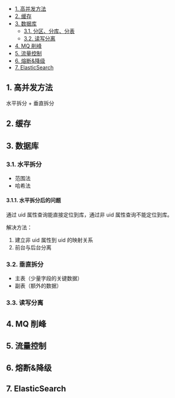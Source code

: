 <!-- @import "[TOC]" {cmd="toc" depthFrom=1 depthTo=6 orderedList=false} -->

<!-- code_chunk_output -->

- [1. 高并发方法](#1-高并发方法)
- [2. 缓存](#2-缓存)
- [3. 数据库](#3-数据库)
  - [3.1. 分区、分库、分表](#31-分区-分库-分表)
  - [3.2. 读写分离](#32-读写分离)
- [4. MQ 削峰](#4-mq-削峰)
- [5. 流量控制](#5-流量控制)
- [6. 熔断&降级](#6-熔断降级)
- [7. ElasticSearch](#7-elasticsearch)

<!-- /code_chunk_output -->

## 1. 高并发方法

水平拆分 + 垂直拆分

## 2. 缓存

## 3. 数据库

### 3.1. 水平拆分

- 范围法
- 哈希法

#### 3.1.1. 水平拆分后的问题

通过 uid 属性查询能直接定位到库，通过非 uid 属性查询不能定位到库。

解决方法：

1. 建立非 uid 属性到 uid 的映射关系
2. 前台与后台分离

### 3.2. 垂直拆分

- 主表（少量字段的关键数据）
- 副表（额外的数据）

### 3.3. 读写分离

## 4. MQ 削峰

## 5. 流量控制

## 6. 熔断&降级

## 7. ElasticSearch
